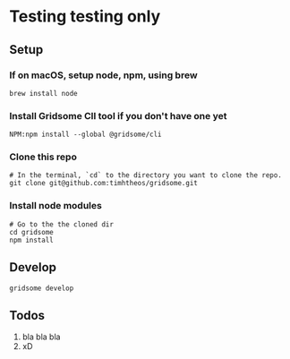# Testing testing only

## Setup

### If on macOS, setup node, npm, using brew

```
brew install node
```

### Install Gridsome ClI tool if you don't have one yet

```
NPM:npm install --global @gridsome/cli
```

### Clone this repo

```
# In the terminal, `cd` to the directory you want to clone the repo.
git clone git@github.com:timhtheos/gridsome.git
```

### Install node modules

```
# Go to the the cloned dir
cd gridsome
npm install
```

## Develop

```
gridsome develop
```

## Todos

1. bla bla bla
2. xD
